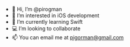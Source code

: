 - 👋 Hi, I’m @pirogman
- 👀 I’m interested in iOS development
- 🌱 I’m currently learning Swift
- 💻 I’m looking to collaborate
- 📫 You can email me at pigorman@gmail.com 

<!---
pirogman/pirogman is a ✨ special ✨ repository because its `README.md` (this file) appears on your GitHub profile.
You can click the Preview link to take a look at your changes.
--->

